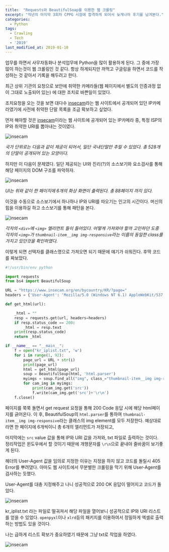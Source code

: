 ```yaml
---
title:  "Requests와 BeautifulSoap를 이용한 웹 크롤링"
excerpt: "작년의 마지막 3회차 CPPG 시험에 합격하게 되어서 늦게나마 후기를 남겨본다."
categories:
  - Python
tags:
  - Crawling
  - Tech
  - '2019'
last_modified_at: 2019-01-10
---
```


업무를 하면서 사무자동화나 분석업무에 Python을 많이 활용하게 된다.
그 중에 가장 많이 하는것이 웹 크롤링인 것 같다.
항상 하게되지만 까먹고 구글링을 하면서 코드를 작성하는 것 같아서 기록을 해두려고 한다.

최근 상위 기관의 요청으로 보안에 취약한 카메라들(웹 페이지에서 별도의 인증과정 없이 그대로 노출되어 있는)
에 대한 조치로 바쁜일이 있었다.

조치요청을 오는 것을 보면 대다수 [insecam](https://www.insecam.org/)라는 웹 사이트에서
공개되어 있던 IP카메라였기에 사전에 취약한 단말 목록을 조금 확보하고 싶었다.

먼저 해야할 것은 [insecam](https://www.insecam.org/)이라는 웹 사이트에 공개되어 있는
IP카메라 중, 특정 ISP의 IP와 취약한 URI를 뽑아내는 것이였다.

![insecam]({{site.url}}/assets/images/2019/01/insecam.png)

*국가 단위로는 다음과 같이 제공이 되어서, 일단 국내단말만 추릴 수 있었다. 총 528개의 단말이 공개되어 있는 모양이다.*

하지만 이 다음이 문제였다. 일단 제공되는 UI와 진리(?)의 소스보기와 요소검사를 통해 해당 페이지의 DOM 구조를 파악하자.

![insecam]({{site.url}}/assets/images/2019/01/insecam2.png)

*UI는 위와 같이 한 페이지에 6개의 화상 화면이 출력된다. 총 88페이지 까지 있다.*

이것을 수동으로 소스보기에서 하나하나 IP와 URI를 따오기는 인고의 시간이다.
머신의 힘을 이용하길 하고 소스보기를 통해 패턴을 본다.

![insecam]({{site.url}}/assets/images/2019/01/insecam3.png)

*각자의 `<div>`에 `<img>` 엘리먼트 들이 들어있다. 어떻게 가져와야 할까 고민하던 도중 각자의 `<img>`가
`thumbnail-item__img img-responsive`라는 이름의 동일한 class를 가지고 있던것을 확인하였다.*

이렇게 되면 선택자를 클래스명으로 가져오면 되기 때문에 얘기가 쉬워진다.
후딱 코드를 짜보았다.

```python
#!/usr/bin/env python

import requests
from bs4 import BeautifulSoup

URL = "https://www.insecam.org/en/bycountry/KR/?page="
headers = {'User-Agent': 'Mozilla/5.0 (Windows NT 6.1) AppleWebKit/537.36 (KHTML, like Gecko) Chrome/41.0.2228.0 Safari/537.3'}

def get_html(url):

    _html = ""
    resp = requests.get(url, headers=headers)
    if resp.status_code == 200:
        _html = resp.text
    print(resp.status_code)
    return _html

if __name__ == "__main__":
    f = open("kr_iplist.txt", 'w')
    for i in range(1, 92):
        page_url = URL + str(i)
        print(page_url)
        html = get_html(page_url)
        soup = BeautifulSoup(html, 'html.parser')
        myimgs = soup.find_all("img", class_="thumbnail-item__img img-responsive")
        for cam_img in myimgs:
            print(cam_img.get('src'))
            f.write(cam_img.get('src')+'\r\n')
    f.close()
```

페이지를 쭉쭉 돌면서 get request 요청을 통해 200 Code 응답 시에 해당 html페이지를 긁어온다.
이 후, BeautifulSoup의 `html.parser`를 통하여 `thumbnail-item__img img-responsive`라는 클래스의 img element를
모두 저장한다. 예상대로 라면 한 페이지에 6개씩이니 총 6개의 엘리먼트가 저장되고,

마지막에는 `src` value 값을 통해 IP와 URI 값을 가져와, txt 파일로 출력하는 것이다.
정리작업은 윈도우에서 할 것이기 때문에 개행문자를 `\r\n`으로 끝내야 줄바꿈이 보기좋게 된다.

헤더의 User-Agent 값을 임의로 지정한 이유는 지정을 하지 않고 코드를 돌릴시 405 Error를 뿌려댔다.
아마도 웹 사이트에서 무분별한 크롤링을 막기 위해 User-Agent를 검사하는 듯했다.

User-Agent를 대충 지정해주고 나니 성공적으로 200 OK 응답이 떨어지고 코드가 돌았다.

![insecam]({{site.url}}/assets/images/2019/01/insecam4.png)

kr_iplist.txt 라는 파일로 떨궈져서 해당 파일을 열어보니 성공적으로 IP와 URI 리스트를 얻을 수 있었다.
`openpyxl`이나 `xlrd`등의 패키지를 이용하여서 정밀하게 엑셀로 출력하는 방법도 있을 것이다.

나는 급하게 리스트 확보가 중요하였기 때문에 그냥 txt로 작업을 하였다.

![insecam]({{site.url}}/assets/images/2019/01/insecam5.png)
